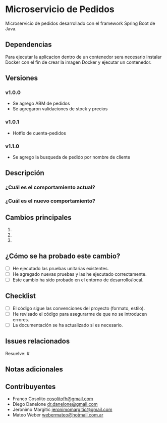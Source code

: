 # Microservicio de Pedidos

Microservicio de pedidos desarrollado con el framework Spring Boot de
Java.

## Dependencias
Para ejecutar la aplicacion dentro de un contenedor sera necesario
instalar Docker con el fin de crear la imagen Docker y ejecutar un 
contenedor.

## Versiones
### v1.0.0 
- Se agrego ABM de pedidos
- Se agregaron validaciones de stock y precios

### v1.0.1
- Hotfix de cuenta-pedidos

### v1.1.0
- Se agrego la busqueda de pedido por nombre de cliente

## Descripción
<!-- Por favor describe los cambios que has realizado, el problema que resuelve y el contexto general de este PR -->

### ¿Cuál es el comportamiento actual?
<!-- Describe el estado actual del sistema antes de este cambio -->

### ¿Cuál es el nuevo comportamiento?
<!-- Describe el nuevo comportamiento tras los cambios implementados -->

## Cambios principales
<!-- Lista los cambios clave introducidos -->

1. 
2. 
3. 

## ¿Cómo se ha probado este cambio?
<!-- Explica los pasos para probar este PR o enlaza a las pruebas automáticas que lo cubren -->

- [ ] He ejecutado las pruebas unitarias existentes.
- [ ] He agregado nuevas pruebas y las he ejecutado correctamente.
- [ ] Este cambio ha sido probado en el entorno de desarrollo/local.
  
## Checklist
- [ ] El código sigue las convenciones del proyecto (formato, estilo).
- [ ] He revisado el código para asegurarme de que no se introducen errores.
- [ ] La documentación se ha actualizado si es necesario.

## Issues relacionados
<!-- Enlaza cualquier issue o ticket relevante usando su número (#123) -->

Resuelve: #

## Notas adicionales
<!-- Incluye cualquier otra información relevante aquí -->

## Contribuyentes
- Franco Cosolito       cosolitofh@gmail.com
- Diego Danelone        dr.danelone@gmail.com
- Jeronimo Margitic     jeronimomargitic@gmail.com
- Mateo Weber           webermateo@hotmail.com.ar
